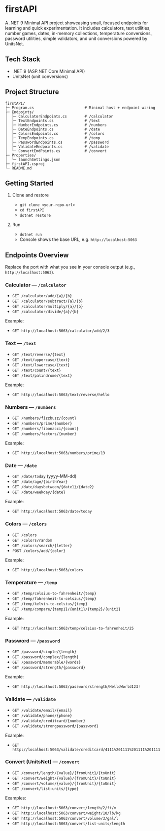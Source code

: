 # firstAPI

A .NET 9 Minimal API project showcasing small, focused endpoints for learning and quick experimentation. It includes calculators, text utilities, number games, dates, in-memory collections, temperature conversions, password utilities, simple validators, and unit conversions powered by UnitsNet.

## Tech Stack

- .NET 9 (ASP.NET Core Minimal API)
- UnitsNet (unit conversions)

## Project Structure

```
firstAPI/
├─ Program.cs                       # Minimal host + endpoint wiring
├─ Endpoints/
│  ├─ CalculatorEndpoints.cs        # /calculator
│  ├─ TextEndpoints.cs              # /text
│  ├─ NumberEndpoints.cs            # /numbers
│  ├─ DateEndpoints.cs              # /date
│  ├─ ColorsEndpoints.cs            # /colors 
│  ├─ TempEndpoints.cs              # /temp
│  ├─ PasswordEndpoints.cs          # /password
│  ├─ ValidateEndpoints.cs          # /validate
│  └─ ConvertEndPoints.cs           # /convert 
├─ Properties/
│  └─ launchSettings.json
├─ firstAPI.csproj
└─ README.md
```

## Getting Started

1. Clone and restore
   - `git clone <your-repo-url>`
   - `cd firstAPI`
   - `dotnet restore`

2. Run
   - `dotnet run`
   - Console shows the base URL, e.g. `http://localhost:5063`

## Endpoints Overview

Replace the port with what you see in your console output (e.g., `http://localhost:5063`).

### Calculator — `/calculator`
- `GET /calculator/add/{a}/{b}`
- `GET /calculator/subtract/{a}/{b}`
- `GET /calculator/multiply/{a}/{b}`
- `GET /calculator/divide/{a}/{b}` 

Example:
- `GET http://localhost:5063/calculator/add/2/3`

### Text — `/text`
- `GET /text/reverse/{text}`
- `GET /text/uppercase/{text}`
- `GET /text/lowercase/{text}`
- `GET /text/count/{text}` 
- `GET /text/palindrome/{text}` 

Example:
- `GET http://localhost:5063/text/reverse/hello`

### Numbers — `/numbers`
- `GET /numbers/fizzbuzz/{count}`
- `GET /numbers/prime/{number}`
- `GET /numbers/fibonacci/{count}`
- `GET /numbers/factors/{number}`

Example:
- `GET http://localhost:5063/numbers/prime/13`

### Date — `/date`
- `GET /date/today` (yyyy-MM-dd)
- `GET /date/age/{birthYear}`
- `GET /date/daysbetween/{date1}/{date2}`
- `GET /date/weekday/{date}`

Example:
- `GET http://localhost:5063/date/today`

### Colors — `/colors`
- `GET /colors` 
- `GET /colors/random` 
- `GET /colors/search/{letter}` 
- `POST /colors/add/{color}` 

Example:
- `GET http://localhost:5063/colors`

### Temperature — `/temp`
- `GET /temp/celsius-to-fahrenheit/{temp}`
- `GET /temp/fahrenheit-to-celsius/{temp}`
- `GET /temp/kelvin-to-celsius/{temp}`
- `GET /temp/compare/{temp1}/{unit1}/{temp2}/{unit2}` 

Example:
- `GET http://localhost:5063/temp/celsius-to-fahrenheit/25`

### Password — `/password`
- `GET /password/simple/{length}` 
- `GET /password/complex/{length}` 
- `GET /password/memorable/{words}` 
- `GET /password/strength/{password}` 

Example:
- `GET http://localhost:5063/password/strength/HelloWorld123!`

### Validate — `/validate`
- `GET /validate/email/{email}` 
- `GET /validate/phone/{phone}` 
- `GET /validate/creditcard/{number}` 
- `GET /validate/strongpassword/{password}` 

Example:
- `GET http://localhost:5063/validate/creditcard/4111%201111%201111%201111`

### Convert (UnitsNet) — `/convert`
- `GET /convert/length/{value}/{fromUnit}/{toUnit}`
- `GET /convert/weight/{value}/{fromUnit}/{toUnit}`
- `GET /convert/volume/{value}/{fromUnit}/{toUnit}`
- `GET /convert/list-units/{type}`

Examples:
- `GET http://localhost:5063/convert/length/2/ft/m`
- `GET http://localhost:5063/convert/weight/10/lb/kg`
- `GET http://localhost:5063/convert/volume/3/gal/l`
- `GET http://localhost:5063/convert/list-units/length`